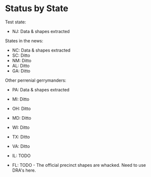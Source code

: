 # Status by State

Test state:

- NJ: Data & shapes extracted

States in the news:

- NC: Data & shapes extracted
- SC: Ditto
- NM: Ditto
- AL: Ditto
- GA: Ditto

Other perrenial gerrymanders:

- PA: Data & shapes extracted
- MI: Ditto
- OH: Ditto
- MD: Ditto
- WI: Ditto
- TX: Ditto
- VA: Ditto
- IL: TODO

- FL: TODO - The official precinct shapes are whacked. Need to use DRA's here.